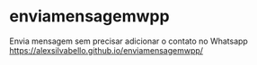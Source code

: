 # enviamensagemwpp
Envia mensagem sem precisar adicionar o contato no Whatsapp
https://alexsilvabello.github.io/enviamensagemwpp/
